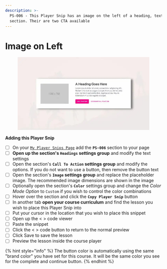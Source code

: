 ```yaml
---
description: >-
  PS-006 - This Player Snip has an image on the left of a heading, text and CTA
  section. Their are two CTA available
---
```


# Image on Left

<figure><img src="../../.gitbook/assets/164072custom_site_themesidejU1uj.jpeg" alt=""><figcaption></figcaption></figure>

**Adding this Player Snip**

* [ ] On your [`My Player Snips Page`](../../how-to-guides.md#how-to-create-a-my-snips-page) add the **`PS-006`** section to your page
* [ ] **Open up the section's `Headings` settings group** and modify the text settings&#x20;
* [ ] Open the section's **`Call To Action` settings group** and modify the options. If you do not want to use a button, then remove the button text
* [ ] Open the section's **`Image` settings group** and replace the placeholder image. The recommended image dimensions are shown in the image
* [ ] Optionally open the section's **`Color`** settings group and change the _Color Mode Option_ to `Custom` if you wish to control the color combinations
* [ ] Hover over the section and click the **`Copy Player Snip`** button
* [ ] In another tab **open your course curriculum** and find the lesson you wish to place this Player Snip into
* [ ] Put your cursor in the location that you wish to place this snippet&#x20;
* [ ] Open up the < > code viewer
* [ ] Paste the snippet
* [ ] Click the < > code button to return to the normal preview
* [ ] Click Save to save the lesson
* [ ] Preview the lesson inside the course player

{% hint style="info" %}
The button color is automatically using the same "brand color" you have set for this course. It will be the same color you see for the complete and continue button.
{% endhint %}

##
